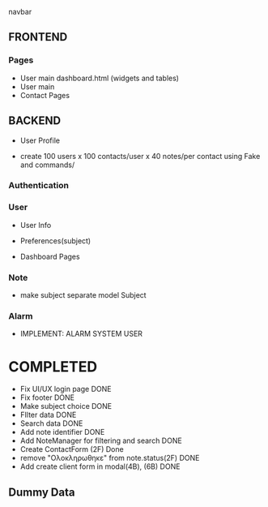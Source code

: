 
navbar 
## FRONTEND

### Pages
- User main dashboard.html (widgets and tables)
- User main
- Contact Pages
## BACKEND
- User Profile 

- create 100 users x 100 contacts/user x 40 notes/per contact using Fake and commands/
### Authentication

### User
- User Info
- Preferences(subject)

- Dashboard Pages

### Note
- make subject separate model Subject


### Alarm
- IMPLEMENT: ALARM SYSTEM USER

# COMPLETED
- Fix UI/UX login page DONE
- Fix footer DONE
- Make subject choice DONE
- FIlter data DONE
- Search data DONE 
- Add note identifier DONE
- Add NoteManager for filtering and search DONE
- Create ContactForm (2F) Done
- remove "Ολοκληρωθηκε" from note.status(2F) DONE
- Add create client form in modal(4B), (6B) DONE
## Dummy Data 



